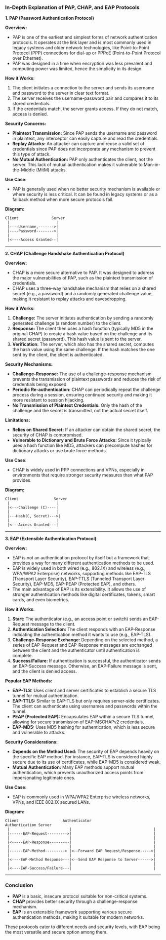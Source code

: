 ### In-Depth Explanation of PAP, CHAP, and EAP Protocols

**1. PAP (Password Authentication Protocol)**

**Overview:**
- PAP is one of the earliest and simplest forms of network authentication protocols. It operates at the link layer and is most commonly used in legacy systems and older network technologies, like Point-to-Point Protocol (PPP) connections for dial-up or PPPoE (Point-to-Point Protocol over Ethernet).
- PAP was designed in a time when encryption was less prevalent and computing power was limited, hence the simplicity in its design.

**How it Works:**
1. The client initiates a connection to the server and sends its username and password to the server in clear text format.
2. The server receives the username-password pair and compares it to its stored credentials.
3. If the credentials match, the server grants access. If they do not match, access is denied.

**Security Concerns:**
- **Plaintext Transmission:** Since PAP sends the username and password in plaintext, any interceptor can easily capture and read the credentials.
- **Replay Attacks:** An attacker can capture and reuse a valid set of credentials since PAP does not incorporate any mechanism to prevent this type of attack.
- **No Mutual Authentication:** PAP only authenticates the client, not the server. This lack of mutual authentication makes it vulnerable to Man-in-the-Middle (MitM) attacks.

**Use Case:**
- PAP is generally used when no better security mechanism is available or where security is less critical. It can be found in legacy systems or as a fallback method when more secure protocols fail.

**Diagram:**
```
Client               Server
 |                     |
 |----Username,------->|
 |----Password-------->|
 |                     |
 |<----Access Granted--|
```
---

**2. CHAP (Challenge Handshake Authentication Protocol)**

**Overview:**
- CHAP is a more secure alternative to PAP. It was designed to address the major vulnerabilities of PAP, such as the plaintext transmission of credentials.
- CHAP uses a three-way handshake mechanism that relies on a shared secret (e.g., a password) and a randomly generated challenge value, making it resistant to replay attacks and eavesdropping.

**How it Works:**
1. **Challenge:** The server initiates authentication by sending a randomly generated challenge (a random number) to the client.
2. **Response:** The client then uses a hash function (typically MD5 in the original CHAP) to create a hash value based on the challenge and its shared secret (password). This hash value is sent to the server.
3. **Verification:** The server, which also has the shared secret, computes the hash value using the same challenge. If the hash matches the one sent by the client, the client is authenticated.

**Security Mechanisms:**
- **Challenge-Response:** The use of a challenge-response mechanism prevents the transmission of plaintext passwords and reduces the risk of credentials being exposed.
- **Periodic Re-authentication:** CHAP can periodically repeat the challenge process during a session, ensuring continued security and making it more resistant to session hijacking.
- **No Transmission of Plaintext Credentials:** Only the hash of the challenge and the secret is transmitted, not the actual secret itself.

**Limitations:**
- **Relies on Shared Secret:** If an attacker can obtain the shared secret, the security of CHAP is compromised.
- **Vulnerable to Dictionary and Brute Force Attacks:** Since it typically uses a hash function like MD5, attackers can precompute hashes for dictionary attacks or use brute force methods.

**Use Case:**
- CHAP is widely used in PPP connections and VPNs, especially in environments that require stronger security measures than what PAP provides.

**Diagram:**
```
Client                Server
 |                     |
 |<---Challenge (C)----|
 |                     |
 |---Hash(C, Secret)--->|
 |                     |
 |<---Access Granted---|
```
---

**3. EAP (Extensible Authentication Protocol)**

**Overview:**
- EAP is not an authentication protocol by itself but a framework that provides a way for many different authentication methods to be used.
- EAP is widely used in both wired (e.g., 802.1X) and wireless (e.g., WPA/WPA2 Enterprise) networks, supporting methods like EAP-TLS (Transport Layer Security), EAP-TTLS (Tunneled Transport Layer Security), EAP-MD5, EAP-PEAP (Protected EAP), and others.
- The main advantage of EAP is its extensibility. It allows the use of stronger authentication methods like digital certificates, tokens, smart cards, and even biometrics.

**How it Works:**
1. **Start:** The authenticator (e.g., an access point or switch) sends an EAP-Request message to the client.
2. **Authentication Selection:** The client responds with an EAP-Response indicating the authentication method it wants to use (e.g., EAP-TLS).
3. **Challenge-Response Exchange:** Depending on the selected method, a series of EAP-Request and EAP-Response messages are exchanged between the client and the authenticator until authentication is complete.
4. **Success/Failure:** If authentication is successful, the authenticator sends an EAP-Success message. Otherwise, an EAP-Failure message is sent, and the client is denied access.

**Popular EAP Methods:**
- **EAP-TLS:** Uses client and server certificates to establish a secure TLS tunnel for mutual authentication.
- **EAP-TTLS:** Similar to EAP-TLS but only requires server-side certificates. The client can authenticate using usernames and passwords within the tunnel.
- **PEAP (Protected EAP):** Encapsulates EAP within a secure TLS tunnel, allowing for secure transmission of EAP-MSCHAPv2 credentials.
- **EAP-MD5:** Uses MD5 hashing for authentication, which is less secure and vulnerable to attacks.

**Security Considerations:**
- **Depends on the Method Used:** The security of EAP depends heavily on the specific EAP method. For instance, EAP-TLS is considered highly secure due to its use of certificates, while EAP-MD5 is considered weak.
- **Mutual Authentication:** Many EAP methods support mutual authentication, which prevents unauthorized access points from impersonating legitimate ones.

**Use Case:**
- EAP is commonly used in WPA/WPA2 Enterprise wireless networks, VPNs, and IEEE 802.1X secured LANs.

**Diagram:**
```
Client                    Authenticator                     Authentication Server
 |                           |                                     |
 |------EAP-Request--------->|                                     |
 |                           |                                     |
 |<-----EAP-Response---------|                                     |
 |                           |                                     |
 |------EAP-Method---------> |<--Forward EAP Request/Response----->|
 |                           |                                     |
 |<----EAP-Method Response---|<--Send EAP Response to Server------>|
 |                           |                                     |
 |<----EAP-Success/Failure---|                                     |
```
---

### Conclusion
- **PAP** is a basic, insecure protocol suitable for non-critical systems.
- **CHAP** provides better security through a challenge-response mechanism.
- **EAP** is an extensible framework supporting various secure authentication methods, making it suitable for modern networks.

These protocols cater to different needs and security levels, with EAP being the most versatile and secure option among them.